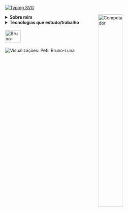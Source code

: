 <a href="https://git.io/typing-svg"><img src="https://readme-typing-svg.demolab.com?font=Roboto&weight=600&size=22&pause=1000&color=008FF7&width=435&lines=Bem+vindo!" alt="Typing SVG" /></a>

 <img src= "https://media.tenor.com/1mwdqr51emcAAAAC/test-typing.gif"  width="40%" align="right" alt="Computador"> 
 <details> 
   <summary> <b>Sobre mim</b> </summary><br>
<span> Natural de São Paulo, graduado em Pedagogia e cursando Análise e desenvolvimento de Sistemas. Atualmente atuo como desenvolvedor júnior<br>
Sou uma pessoa ávida por novos conhecimentos, aprendizagem e o que me motiva diariamente é a imensidão de desafios e soluções que encontro na área.
  </span> 
  </details> 

 <details> 
   <summary> <b>Tecnologias que estudo/trabalho</b> </summary><br>
 
| <img src="https://img.shields.io/badge/HTML5-orange?style=for-the-badge&logo=html5&logoColor=white"> | <img src="https://img.shields.io/badge/CSS3-blue?style=for-the-badge&logo=css3&logoColor=white"> | <img src="https://img.shields.io/badge/JavaScript-323330?style=for-the-badge&logo=javascript&logoColor=F7DF1E"> |
| :----------------------------------------------------------: | :----------------------------------------------------------: | :----------------------------------------------------------: |
| <img src="https://img.shields.io/badge/Angular-DD0031?style=for-the-badge&logo=angular&logoColor=white"> | <img src="https://img.shields.io/badge/Java-purple?style=for-the-badge&logo=java&logoColor=white"> | <img src="https://img.shields.io/badge/MySQL-00000F?style=for-the-badge&logo=mysql&logoColor=white"> |
|  <img src="https://img.shields.io/badge/Git-008000?style=for-the-badge&logo=git&logoColor=white"> | <img src="https://img.shields.io/badge/Spring_Boot-F2F4F9?style=for-the-badge&logo=spring-boot">| <img src="https://img.shields.io/badge/Bootstrap-563D7C?style=for-the-badge&logo=bootstrap&logoColor=whit"> | 
 </details> 
<br>

<div align="left">  
 <a href="https://www.linkedin.com/in/lunabr/" target="_blank"><img alt="Bruno-Luna-linkedin" height="40" width="50" src="https://cdn.jsdelivr.net/gh/devicons/devicon/icons/linkedin/linkedin-original.svg" target="_blank"/></a>     
</div>
 <br>
 <img src="https://komarev.com/ghpvc/?username=Bruno-Luna&color=000000" alt="Visualizações: Pefil Bruno-Luna" /> 
